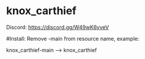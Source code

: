 # knox_carthief


Discord:
https://discord.gg/W49wK6vveV


#Install:
Remove -main from resource name, example:

knox_carthief-main --> knox_carthief
